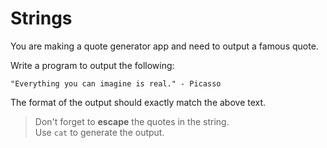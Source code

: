 # Strings

You are making a quote generator app and need to output a famous quote.

Write a program to output the following:
```
"Everything you can imagine is real." - Picasso
```

The format of the output should exactly match the above text.

>Don't forget to **escape** the quotes in the string.   
>Use `cat` to generate the output.